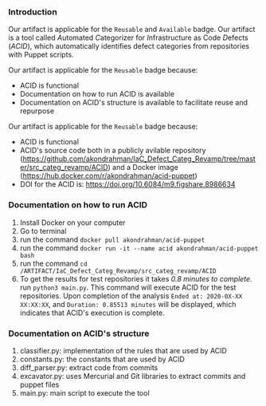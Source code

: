 ### Introduction 

Our artifact is applicable for the `Reusable` and `Available` badge. Our artifact is a tool called *A*utomated 
*C*ategorizer for *I*nfrastructure as Code *D*efects (*ACID*), which automatically identifies defect categories 
from repositories with Puppet scripts. 

Our artifact is applicable for the `Reusable` badge because: 
- ACID is functional 
- Documentation on how to run ACID is available 
- Documentation on ACID's structure is available to facilitate reuse and repurpose 

Our artifact is applicable for the `Reusable` badge because: 
- ACID is functional 
- ACID's source code both in a publicly avilable repository (https://github.com/akondrahman/IaC_Defect_Categ_Revamp/tree/master/src_categ_revamp/ACID) and a Docker image (https://hub.docker.com/r/akondrahman/acid-puppet)  
- DOI for the ACID is: https://doi.org/10.6084/m9.figshare.8986634 


### Documentation on how to run ACID 
1. Install Docker on your computer 
2. Go to terminal 
3. run the command `docker pull akondrahman/acid-puppet`
4. run the command `docker run -it --name acid akondrahman/acid-puppet bash` 
5. run the command `cd /ARTIFACT/IaC_Defect_Categ_Revamp/src_categ_revamp/ACID`
6. To get the results for test repositories it takes *0.8 minutes to complete*. run `python3 main.py`. This command will execute ACID for the test repositories. Upon completion of the analysis `Ended at: 2020-0X-XX XX:XX:XX`, and `Duration: 0.85513 minutes` will be displayed, which indicates that ACID's execution is complete. 

### Documentation on ACID's structure 
1. classifier.py: implementation of the rules that are used by ACID 	 
2. constants.py: the constants that are used by ACID 	 
3. diff_parser.py: extract code from commits 	 
4. excavator.py: uses Mercurial and Git libraries to extract commits and puppet files 	 
5. main.py: main script to execute the tool 